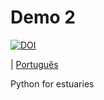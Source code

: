 # Demo 2

<a href="https://zenodo.org/badge/latestdoi/235808225"><img src="https://zenodo.org/badge/235808225.svg" alt="DOI"></a>

| [Português](./README-pt.md)


Python for estuaries